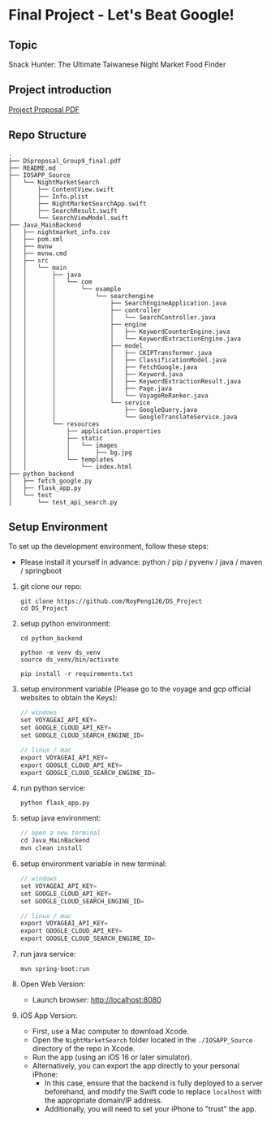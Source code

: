 # Final Project - Let's Beat Google!

## Topic

Snack Hunter: The Ultimate Taiwanese Night Market Food Finder

## Project introduction

[Project Proposal PDF](./DSproposal_Group9_final.pdf)

## Repo Structure

```
.
├── DSproposal_Group9_final.pdf
├── README.md
├── IOSAPP_Source
│   └── NightMarketSearch
│       ├── ContentView.swift
│       ├── Info.plist
│       ├── NightMarketSearchApp.swift
│       ├── SearchResult.swift
│       └── SearchViewModel.swift
├── Java_MainBackend
│   ├── nightmarket_info.csv
│   ├── pom.xml
│   ├── mvnw
│   ├── mvnw.cmd
│   ├── src
│   │   └── main
│   │       ├── java
│   │       │   └── com
│   │       │       └── example
│   │       │           └── searchengine
│   │       │               ├── SearchEngineApplication.java
│   │       │               ├── controller
│   │       │               │   └── SearchController.java
│   │       │               ├── engine
│   │       │               │   ├── KeywordCounterEngine.java
│   │       │               │   └── KeywordExtractionEngine.java
│   │       │               ├── model
│   │       │               │   ├── CKIPTransformer.java
│   │       │               │   ├── ClassificationModel.java
│   │       │               │   ├── FetchGoogle.java
│   │       │               │   ├── Keyword.java
│   │       │               │   ├── KeywordExtractionResult.java
│   │       │               │   ├── Page.java
│   │       │               │   └── VoyageReRanker.java
│   │       │               └── service
│   │       │                   ├── GoogleQuery.java
│   │       │                   └── GoogleTranslateService.java
│   │       └── resources
│   │           ├── application.properties
│   │           ├── static
│   │           │   └── images
│   │           │       ├── bg.jpg
│   │           └── templates
│   │               └── index.html
├── python_backend
│   ├── fetch_google.py
│   ├── flask_app.py
│   └── test
│       └── test_api_search.py
```

## Setup Environment
To set up the development environment, follow these steps:

- Please install it yourself in advance: python / pip / pyvenv / java / maven / springboot

1. git clone our repo:
    ```
    git clone https://github.com/RoyPeng126/DS_Project
    cd DS_Project
    ```

2. setup python environment:
    ```
    cd python_backend

    python -m venv ds_venv
    source ds_venv/bin/activate

    pip install -r requirements.txt
    ```

3. setup environment variable (Please go to the voyage and gcp official websites to obtain the Keys):
    ```c
    // windows
    set VOYAGEAI_API_KEY=
    set GOOGLE_CLOUD_API_KEY=
    set GOOGLE_CLOUD_SEARCH_ENGINE_ID=

    // linux / mac
    export VOYAGEAI_API_KEY=
    export GOOGLE_CLOUD_API_KEY=
    export GOOGLE_CLOUD_SEARCH_ENGINE_ID=
    ```

4. run python service:
    ```
    python flask_app.py
    ```

5. setup java environment:
    ```c
    // open a new terminal
    cd Java_MainBackend
    mvn clean install
    ```

6. setup environment variable in new terminal:
    ```c
    // windows
    set VOYAGEAI_API_KEY=
    set GOOGLE_CLOUD_API_KEY=
    set GOOGLE_CLOUD_SEARCH_ENGINE_ID=

    // linux / mac
    export VOYAGEAI_API_KEY=
    export GOOGLE_CLOUD_API_KEY=
    export GOOGLE_CLOUD_SEARCH_ENGINE_ID=
    ```

7. run java service:
    ```
    mvn spring-boot:run
    ```

8. Open Web Version:
    - Launch browser: [http://localhost:8080](http://localhost:8080)

9. iOS App Version:

    - First, use a Mac computer to download Xcode.
    - Open the `NightMarketSearch` folder located in the `./IOSAPP_Source` directory of the repo in Xcode.
    - Run the app (using an iOS 16 or later simulator).
    - Alternatively, you can export the app directly to your personal iPhone:
        - In this case, ensure that the backend is fully deployed to a server beforehand, and modify the Swift code to replace `localhost` with the appropriate domain/IP address.
        - Additionally, you will need to set your iPhone to "trust" the app.
